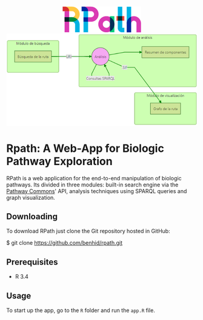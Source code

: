 <p align="center">
  <br/>
  <img src=resources/logo_small.png alt="RPath">
  <img src=resources/modulos-mermaid-diagram.png alt="RPath modules">
  <br/>
</p>

# Rpath: A Web-App for Biologic Pathway Exploration

RPath is a web application for the end-to-end manipulation of biologic pathways. Its divided in three modules: built-in search engine via the [Pathway Commons](http://www.pathwaycommons.org/)' API, analysis techniques using SPARQL queries and graph visualization.

## Downloading

To download RPath just clone the Git repository hosted in GitHub:

$ git clone https://github.com/benhid/rpath.git

## Prerequisites

* R 3.4

## Usage

To start up the app, go to the `R` folder and run the `app.R` file.

